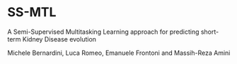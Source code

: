 # SS-MTL

A Semi-Supervised Multitasking Learning approach for predicting short-term Kidney Disease evolution

Michele Bernardini, Luca Romeo, Emanuele Frontoni and Massih-Reza Amini
